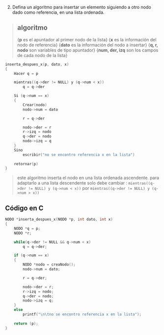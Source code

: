 2. Defina un algoritmo para insertar un elemento siguiendo a otro nodo dado como referencia, en una lista ordenada.

> ## algoritmo
>
> {**p** es el apuntador al primer nodo de la lista}
> {**x** es la información del nodo de referencia}
> {**dato** es la información del nodo a insertar}
> {**q, r, nodo** son variables de tipo apuntador}
> {**num, der, izq** son los campos de cada nodo de la lista}

```c
inserta_despues_x(p, dato, x)
{
	Hacer q = p

	mientras((q->der != NULL) y (q->num < x))
		q = q->der

	Si (q->num == x)
	{
		Crear(nodo)
		nodo->num = dato

		r = q->der

		nodo->der = r
		r->izq = nodo
		q->der = nodo
		nodo->izq = q
	}
	Sino
		escribir("no se encontro referencia x en la lista")
		
	retornar(p)
}
```

> este algoritmo inserta el nodo en una lista ordenada ascendente.
> para adaptarlo a una lista descendente solo debe cambiar :
> `mientras((q->der != NULL) y (q->num < x))` por `mientras((q->der != NULL) y (q->num > x))`



## Código en C

```c
NODO *inserta_despues_x(NODO *p, int dato, int x)
{
	NODO *q = p;
	NODO *r;

	while(q->der != NULL && q->num < x)
		q = q->der;

	if (q->num == x)
	{
		NODO *nodo = creaNodo();
		nodo->num = dato;

		r = q->der;

		nodo->der = r;
		r->izq = nodo;
		q->der = nodo;
		nodo->izq = q;
	}
	else
		printf("\n\tno se encontro referencia x en la lista");
		
	return (p);
}
```
